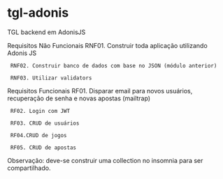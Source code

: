# tgl-adonis

TGL backend em AdonisJS

Requisitos Não Funcionais
RNF01. Construir toda aplicação utilizando Adonis JS

     RNF02. Construir banco de dados com base no JSON (módulo anterior)

     RNF03. Utilizar validators

Requisitos Funcionais
RF01. Disparar email para novos usuários, recuperação de senha e novas apostas (mailtrap)

     RF02. Login com JWT

     RF03. CRUD de usuários

     RF04.CRUD de jogos

     RF05. CRUD de apostas

Observação: deve-se construir uma collection no insomnia para ser compartilhado.
